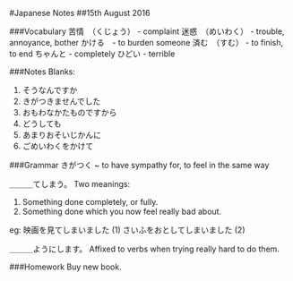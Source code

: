 #Japanese Notes
##15th August 2016

###Vocabulary
苦情　（くじょう） - complaint
迷惑　（めいわく） - trouble, annoyance, bother
かける　- to burden someone
済む　（すむ） - to finish, to end
ちゃんと - completely
ひどい - terrible

###Notes
Blanks:
1. そうなんですか
2. きがつきませんでした
3. おもわなかたものですから
4. どうしても
5. あまりおそいじかんに
6. ごめいわくをかけて

###Grammar
きがつく ~ to have sympathy for, to feel in the same way

＿＿＿てしまう。
Two meanings:
1. Something done completely, or fully.
2. Something done which you now feel really bad about.

eg: 映画を見てしまいました (1)
    さいふをおとしてしまいました (2)

＿＿＿ようにします。
Affixed to verbs when trying really hard to do them.

###Homework
Buy new book.
